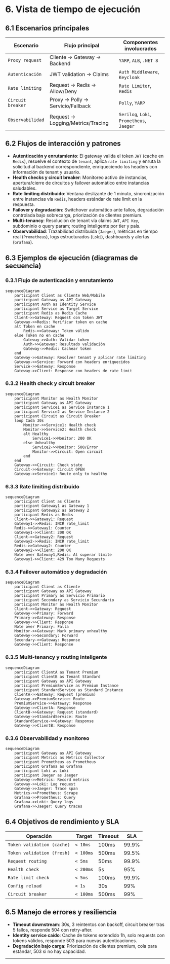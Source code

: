 # 6. Vista de tiempo de ejecución

## 6.1 Escenarios principales

| Escenario                  | Flujo principal                                      | Componentes involucrados                |
|----------------------------|-----------------------------------------------------|-----------------------------------------|
| `Proxy request`            | Cliente → Gateway → Backend                         | `YARP`, `ALB`, `.NET 8`                |
| `Autenticación`            | JWT validation → Claims                             | `Auth Middleware`, `Keycloak`           |
| `Rate limiting`            | Request → Redis → Allow/Deny                        | `Rate Limiter`, `Redis`                 |
| `Circuit breaker`          | Proxy → Polly → Servicio/Fallback                   | `Polly`, `YARP`                        |
| `Observabilidad`           | Request → Logging/Metrics/Tracing                   | `Serilog`, `Loki`, `Prometheus`, `Jaeger` |

## 6.2 Flujos de interacción y patrones

- **Autenticación y enrutamiento**: El gateway valida el token `JWT` (cache en `Redis`), resuelve el contexto de `tenant`, aplica `rate limiting` y enruta la solicitud al backend correspondiente, enriqueciendo los headers con información de tenant y usuario.
- **Health checks y circuit breaker**: Monitoreo activo de instancias, apertura/cierre de circuitos y failover automático entre instancias saludables.
- **Rate limiting distribuido**: Ventana deslizante de 1 minuto, sincronización entre instancias vía `Redis`, headers estándar de rate limit en la respuesta.
- **Failover y degradación**: Switchover automático ante fallos, degradación controlada bajo sobrecarga, priorización de clientes premium.
- **Multi-tenancy**: Resolución de tenant vía claims `JWT`, `API Key`, subdominio o query param; routing inteligente por tier y país.
- **Observabilidad**: Trazabilidad distribuida (`Jaeger`), métricas en tiempo real (`Prometheus`), logs estructurados (`Loki`), dashboards y alertas (`Grafana`).

## 6.3 Ejemplos de ejecución (diagramas de secuencia)

### 6.3.1 Flujo de autenticación y enrutamiento

```mermaid
sequenceDiagram
    participant Client as Cliente Web/Mobile
    participant Gateway as API Gateway
    participant Auth as Identity Service
    participant Service as Target Service
    participant Redis as Redis Cache
    Client->>Gateway: Request con token JWT
    Gateway->>Redis: Verificar token en cache
    alt Token en cache
        Redis->>Gateway: Token válido
    else Token no en cache
        Gateway->>Auth: Validar token
        Auth->>Gateway: Resultado validación
        Gateway->>Redis: Cachear token
    end
    Gateway->>Gateway: Resolver tenant y aplicar rate limiting
    Gateway->>Service: Forward con headers enriquecidos
    Service->>Gateway: Response
    Gateway->>Client: Response con headers de rate limit
```

### 6.3.2 Health check y circuit breaker

```mermaid
sequenceDiagram
    participant Monitor as Health Monitor
    participant Gateway as API Gateway
    participant Service1 as Service Instance 1
    participant Service2 as Service Instance 2
    participant Circuit as Circuit Breaker
    loop Cada 30s
        Monitor->>Service1: Health check
        Monitor->>Service2: Health check
        alt Healthy
            Service1->>Monitor: 200 OK
        else Unhealthy
            Service2->>Monitor: 500/Error
            Monitor->>Circuit: Open circuit
        end
    end
    Gateway->>Circuit: Check state
    Circuit->>Gateway: Circuit OPEN
    Gateway->>Service1: Route only to healthy
```

### 6.3.3 Rate limiting distribuido

```mermaid
sequenceDiagram
    participant Client as Cliente
    participant Gateway1 as Gateway 1
    participant Gateway2 as Gateway 2
    participant Redis as Redis
    Client->>Gateway1: Request
    Gateway1->>Redis: INCR rate_limit
    Redis->>Gateway1: Counter
    Gateway1->>Client: 200 OK
    Client->>Gateway2: Request
    Gateway2->>Redis: INCR rate_limit
    Redis->>Gateway2: Counter
    Gateway2->>Client: 200 OK
    Note over Gateway1,Redis: Al superar límite
    Gateway1->>Client: 429 Too Many Requests
```

### 6.3.4 Failover automático y degradación

```mermaid
sequenceDiagram
    participant Client as Cliente
    participant Gateway as API Gateway
    participant Primary as Servicio Primario
    participant Secondary as Servicio Secundario
    participant Monitor as Health Monitor
    Client->>Gateway: Request
    Gateway->>Primary: Forward
    Primary->>Gateway: Response
    Gateway->>Client: Response
    Note over Primary: Falla
    Monitor->>Gateway: Mark primary unhealthy
    Gateway->>Secondary: Forward
    Secondary->>Gateway: Response
    Gateway->>Client: Response
```

### 6.3.5 Multi-tenancy y routing inteligente

```mermaid
sequenceDiagram
    participant ClientA as Tenant Premium
    participant ClientB as Tenant Standard
    participant Gateway as API Gateway
    participant PremiumService as Premium Instance
    participant StandardService as Standard Instance
    ClientA->>Gateway: Request (premium)
    Gateway->>PremiumService: Route
    PremiumService->>Gateway: Response
    Gateway->>ClientA: Response
    ClientB->>Gateway: Request (standard)
    Gateway->>StandardService: Route
    StandardService->>Gateway: Response
    Gateway->>ClientB: Response
```

### 6.3.6 Observabilidad y monitoreo

```mermaid
sequenceDiagram
    participant Gateway as API Gateway
    participant Metrics as Metrics Collector
    participant Prometheus as Prometheus
    participant Grafana as Grafana
    participant Loki as Loki
    participant Jaeger as Jaeger
    Gateway->>Metrics: Record metrics
    Gateway->>Loki: Log request
    Gateway->>Jaeger: Trace span
    Metrics->>Prometheus: Scrape
    Grafana->>Prometheus: Query
    Grafana->>Loki: Query logs
    Grafana->>Jaeger: Query traces
```

## 6.4 Objetivos de rendimiento y SLA

| Operación                  | Target         | Timeout | SLA    |
|----------------------------|----------------|---------|--------|
| `Token validation (cache)` | `< 10ms`       | 100ms   | 99.9%  |
| `Token validation (fresh)` | `< 100ms`      | 500ms   | 99.5%  |
| `Request routing`          | `< 5ms`        | 50ms    | 99.9%  |
| `Health check`             | `< 200ms`      | 5s      | 95%    |
| `Rate limit check`         | `< 5ms`        | 100ms   | 99.9%  |
| `Config reload`            | `< 1s`         | 30s     | 99%    |
| `Circuit breaker`          | `< 100ms`      | 500ms   | 99%    |

## 6.5 Manejo de errores y resiliencia

- **Timeout downstream**: 30s, 3 reintentos con backoff, circuit breaker tras 5 fallos, responde 504 con retry-after.
- **Identity service caído**: Cache de tokens extendido 1h, solo requests con tokens válidos, responde 503 para nuevas autenticaciones.
- **Degradación bajo carga**: Priorización de clientes premium, cola para estándar, 503 si no hay capacidad.

---
